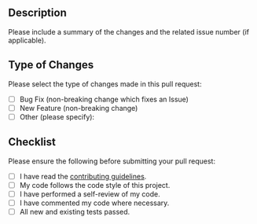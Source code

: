 ## Description

Please include a summary of the changes and the related issue number (if applicable).

## Type of Changes
Please select the type of changes made in this pull request:
- [ ] Bug Fix (non-breaking change which fixes an Issue)
- [ ] New Feature (non-breaking change)
- [ ] Other (please specify):

## Checklist
Please ensure the following before submitting your pull request:
- [ ] I have read the [contributing guidelines](https://github.com/Geuthur/aa-ledger/blob/master/CODE_OF_CONDUCT.md).
- [ ] My code follows the code style of this project.
- [ ] I have performed a self-review of my code.
- [ ] I have commented my code where necessary.
- [ ] All new and existing tests passed.
